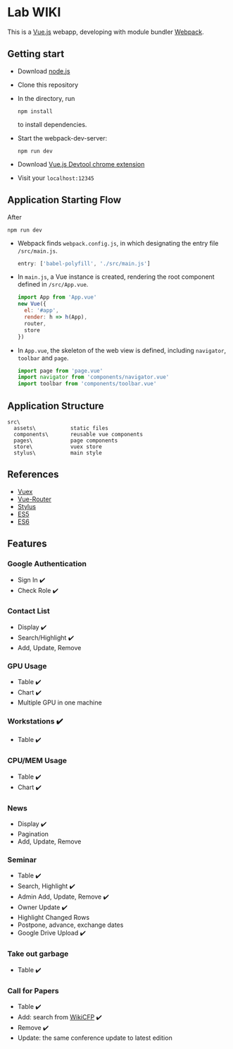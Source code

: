 # Lab WIKI

This is a [Vue.js](https://vuejs.org/) webapp, developing with module bundler [Webpack](https://webpack.js.org/).


## Getting start

- Download [node.js](https://nodejs.org/en/)

- Clone this repository

- In the directory, run
  ```
  npm install
  ```
  to install dependencies.

- Start the webpack-dev-server:
  ```
  npm run dev
  ```

- Download [Vue.js Devtool chrome extension](https://chrome.google.com/webstore/detail/vuejs-devtools/nhdogjmejiglipccpnnnanhbledajbpd)

- Visit your `localhost:12345`


## Application Starting Flow

After

```
npm run dev
```

- Webpack finds `webpack.config.js`, in which designating the entry file `/src/main.js`.
  ```javascript
  entry: ['babel-polyfill', './src/main.js']
  ```


- In `main.js`, a Vue instance is created, rendering the root component defined in `/src/App.vue`.
  ```javascript
  import App from 'App.vue'
  new Vue({
    el: '#app',
    render: h => h(App),
    router,
    store
  })
  ```

- In `App.vue`, the skeleton of the web view is defined, including `navigator`, `toolbar` and `page`.
  ```javascript
  import page from 'page.vue'
  import navigator from 'components/navigator.vue'
  import toolbar from 'components/toolbar.vue'
  ```


## Application Structure

```
src\
  assets\           static files
  components\       reusable vue components
  pages\            page components
  store\            vuex store
  stylus\           main style
```


## References

- [Vuex](https://vuex.vuejs.org/)
- [Vue-Router](https://router.vuejs.org/)
- [Stylus](http://stylus-lang.com/)
- [ES5](http://babeljs.io/learn-es2015/)
- [ES6](http://es6-features.org/)


## Features

### Google Authentication

- Sign In :heavy_check_mark:
- Check Role :heavy_check_mark:

### Contact List

- Display :heavy_check_mark:
- Search/Highlight :heavy_check_mark:
- Add, Update, Remove

### GPU Usage

- Table :heavy_check_mark:
- Chart :heavy_check_mark:
- Multiple GPU in one machine

### Workstations :heavy_check_mark:

- Table :heavy_check_mark:

### CPU/MEM Usage

- Table :heavy_check_mark:
- Chart :heavy_check_mark:

### News

- Display :heavy_check_mark:
- Pagination
- Add, Update, Remove

### Seminar

- Table :heavy_check_mark:
- Search, Highlight :heavy_check_mark:
- Admin Add, Update, Remove :heavy_check_mark:
- Owner Update :heavy_check_mark:
- Highlight Changed Rows
- Postpone, advance, exchange dates
- Google Drive Upload :heavy_check_mark:

### Take out garbage

- Table :heavy_check_mark:

### Call for Papers

- Table :heavy_check_mark:
- Add: search from [WikiCFP](http://www.wikicfp.com/cfp/) :heavy_check_mark:
- Remove :heavy_check_mark:
- Update: the same conference update to latest edition
